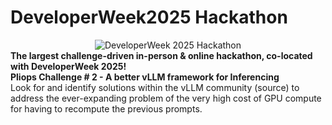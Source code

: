 # DeveloperWeek2025 Hackathon
<div align="center">
  <img alt="DeveloperWeek 2025 Hackathon" src="https://d112y698adiu2z.cloudfront.net/photos/production/challenge_photos/003/240/486/datas/full_width.jpg">
</div>
<b>The largest challenge-driven in-person & online hackathon, co-located with DeveloperWeek 2025! </b> 
<br>
<b>Pliops Challenge # 2 - A better vLLM framework for Inferencing </b>
<br>
Look for and identify solutions within the vLLM community (source) to address the ever-expanding problem of the very high cost of GPU compute for having to recompute the previous prompts.

